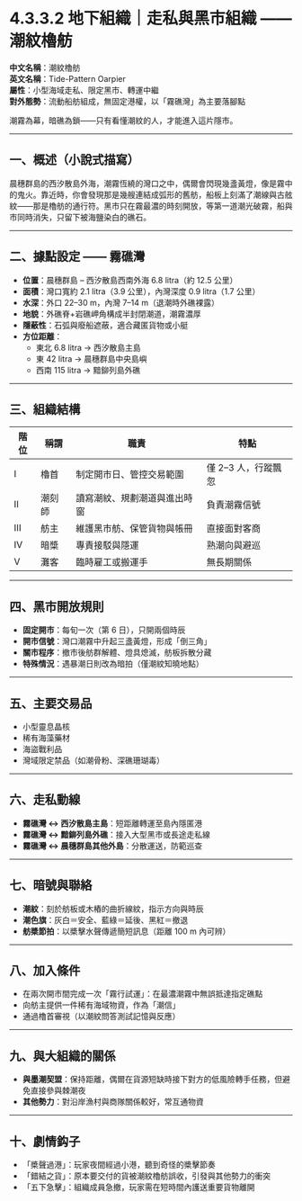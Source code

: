 # 4.3.3.2 地下組織｜走私與黑市組織 —— 潮紋櫓舫

**中文名稱**：潮紋櫓舫  
**英文名稱**：Tide-Pattern Oarpier  
**屬性**：小型海域走私、限定黑市、轉運中繼  
**對外態勢**：流動船舫組成，無固定港權，以「霧礁灣」為主要落腳點  

潮霧為幕，暗礁為鎖——只有看懂潮紋的人，才能進入這片隱市。  

---

## 一、概述（小說式描寫）
晨穗群島的西汐散島外海，潮霧恆繞的灣口之中，偶爾會閃現幾盞黃燈，像是霧中的鬼火。靠近時，你會發現那是幾艘連結成弧形的舊舫，船板上刻滿了潮線與古舷紋——那是櫓舫的通行符。黑市只在霧最濃的時刻開放，等第一道潮光破霧，船與市同時消失，只留下被海鹽染白的礁石。  

---

## 二、據點設定 —— 霧礁灣
- **位置**：晨穗群島 – 西汐散島西南外海 6.8 litra（約 12.5 公里）  
- **面積**：灣口寬約 2.1 litra（3.9 公里），內灣深度 0.9 litra（1.7 公里）  
- **水深**：外口 22–30 m，內灣 7–14 m（退潮時外礁裸露）  
- **地貌**：外礁脊+岩礁岬角構成半封閉潮道，潮霧濃厚  
- **隱蔽性**：石弧與廢船遮蔽，適合藏匿貨物或小艇  
- **方位距離**：  
  - 東北 6.8 litra → 西汐散島主島  
  - 東 42 litra → 晨穗群島中央島嶼  
  - 西南 115 litra → 黯鉚列島外礁  

---

## 三、組織結構
| 階位 | 稱謂   | 職責 | 特點 |
|------|--------|------|------|
| Ⅰ    | 櫓首   | 制定開市日、管控交易範圍 | 僅 2–3 人，行蹤飄忽 |
| Ⅱ    | 潮刻師 | 讀寫潮紋、規劃潮道與進出時窗 | 負責潮霧信號 |
| Ⅲ    | 舫主   | 維護黑市舫、保管貨物與帳冊 | 直接面對客商 |
| Ⅳ    | 暗槳   | 專責接駁與隱運 | 熟潮向與避巡 |
| Ⅴ    | 灘客   | 臨時雇工或搬運手 | 無長期關係 |

---

## 四、黑市開放規則
- **固定開市**：每旬一次（第 6 日），只開兩個時辰  
- **開市信號**：灣口潮霧中升起三盞黃燈，形成「倒三角」  
- **關市程序**：撤市後舫群解體、燈具熄滅，舫板拆散分藏  
- **特殊情況**：遇暴潮日則改為暗拍（僅潮紋知曉地點）  

---

## 五、主要交易品
- 小型靈息晶核  
- 稀有海藻藥材  
- 海盜戰利品  
- 灣域限定禁品（如潮骨粉、深礁珊瑚毒）  

---

## 六、走私動線
- **霧礁灣 ↔ 西汐散島主島**：短距離轉運至島內隱匿港  
- **霧礁灣 ↔ 黯鉚列島外礁**：接入大型黑市或長途走私線  
- **霧礁灣 ↔ 晨穗群島其他外島**：分散運送，防範巡查  

---

## 七、暗號與聯絡
- **潮紋**：刻於舫板或木樁的曲折線紋，指示方向與時辰  
- **潮色旗**：灰白＝安全、藍綠＝延後、黑紅＝撤退  
- **舫槳節拍**：以槳擊水聲傳遞簡短訊息（距離 100 m 內可辨）  

---

## 八、加入條件
- 在兩次開市間完成一次「霧行試運」：在最濃潮霧中無誤抵達指定礁點  
- 向舫主提供一件稀有海域物資，作為「潮信」  
- 通過櫓首審視（以潮紋問答測試記憶與反應）  

---

## 九、與大組織的關係
- **與墨潮契盟**：保持距離，偶爾在貨源短缺時接下對方的低風險轉手任務，但避免直接參與棘潮夜  
- **其他勢力**：對沿岸漁村與商隊關係較好，常互通物資  

---

## 十、劇情鈎子
- 「槳聲過港」：玩家夜間經過小港，聽到奇怪的槳擊節奏  
- 「錯結之貨」：原本要交付的貨被潮紋櫓舫誤收，引發與其他勢力的衝突  
- 「五下急擊」：組織成員急撤，玩家需在短時間內護送重要貨物離開


